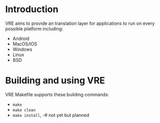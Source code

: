 # Introduction
VRE aims to provide an translation layer for applications to run on every possible platform including:
- Android
- MacOS/IOS
- Windows
- Linux
- BSD

# Building and using VRE
VRE Makefile supports these building commands:
- `make`
- `make clean`
- `make install`, -# not yet but planned